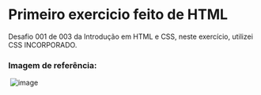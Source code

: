 <h1> Primeiro exercicio feito de HTML </h1>
<p> Desafio 001 de 003 da Introdução em HTML e CSS, neste exercício, utilizei CSS INCORPORADO.</p>
<h3> Imagem de referência: </h3>

<image> ![image](https://github.com/Matt-ags/repositorio-teste/assets/158057993/57635acf-621f-42f7-91d1-53df57037b69) </image>
